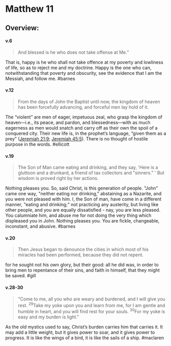 # Matthew 11

## Overview:

#### v.6
>And blessed is he who does not take offense at Me.”

That is, happy is he who shall not take offence at my poverty and lowliness of life, so as to reject me and my doctrine. Happy is the one who can, notwithstanding that poverty and obscurity, see the evidence that I am the Messiah, and follow me.
#barnes

#### v.12
>From the days of John the Baptist until now, the kingdom of heaven has been forcefully advancing, and forceful men lay hold of it.

The “violent” are men of eager, impetuous zeal, who grasp the kingdom of heaven—i.e., its peace, and pardon, and blessedness—with as much eagerness as men would snatch and carry off as their own the spoil of a conquered city. Their new life is, in the prophet’s language, “given them as a prey” ([Jeremiah 21:9](https://biblehub.com/jeremiah/21-9.htm "He that stays in this city shall die by the sword, and by the famine, and by the pestilence: but he that goes out, and falls to the Chaldeans that besiege you, he shall live, and his life shall be to him for a prey."); [Jeremiah 45:5](https://biblehub.com/jeremiah/45-5.htm "And seek you great things for yourself? seek them not: for, behold, I will bring evil on all flesh, said the LORD: but your life will I give to you for a prey in all places where you go.")). There is no thought of hostile purpose in the words.
#ellicott 

#### v.19
>The Son of Man came eating and drinking, and they say, 'Here is a gluttoon and a drunkard, a friend of tax collectors and "sinners." ' But wisdom is proved right by her actions.

Nothing pleases you. So, said Christ, is this generation of people. "John" came one way, "neither eating nor drinking," abstaining as a Nazarite, and you were not pleased with him. I, the Son of man, have come in a different manner, "eating and drinking;" not practicing any austerity, but living like other people, and you are equally dissatisfied - nay, you are less pleased. You calumniate him, and abuse me for not doing the very thing which displeased you in John. Nothing pleases you. You are fickle, changeable, inconstant, and abusive.
#barnes 

#### v.20
>Then Jesus began to denounce the cities in which most of his miracles had been performed, because they did not repent.

for he sought not his own glory, but their good: all he did was, in order to bring men to repentance of their sins, and faith in himself, that they might be saved.
#gill 

#### v.28-30
>"Come to me, all you who are weary and burdened, and I will give you rest. <sup>29</sup>Take my yoke upon you and learn from me, for I am gentle and humble in heart, and you will find rest for your souls. <sup>30</sup>For my yoke is easy and my burden is light."

As the old mystics used to say, Christ’s burden carries him that carries it. It may add a little weight, but it gives power to soar, and it gives power to progress. It is like the wings of a bird, it is like the sails of a ship.
#maclaren 